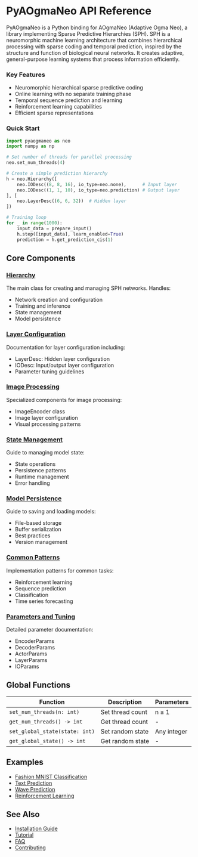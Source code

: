 # PyAOgmaNeo API Reference

PyAOgmaNeo is a Python binding for AOgmaNeo (Adaptive Ogma Neo), a library implementing Sparse Predictive Hierarchies (SPH). SPH is a neuromorphic machine learning architecture that combines hierarchical processing with sparse coding and temporal prediction, inspired by the structure and function of biological neural networks. It creates adaptive, general-purpose learning systems that process information efficiently.

### Key Features
- Neuromorphic hierarchical sparse predictive coding
- Online learning with no separate training phase
- Temporal sequence prediction and learning
- Reinforcement learning capabilities
- Efficient sparse representations

### Quick Start

```python
import pyaogmaneo as neo
import numpy as np

# Set number of threads for parallel processing
neo.set_num_threads(4)

# Create a simple prediction hierarchy
h = neo.Hierarchy([
    neo.IODesc((8, 8, 16), io_type=neo.none),      # Input layer
    neo.IODesc((1, 1, 10), io_type=neo.prediction) # Output layer
], [
    neo.LayerDesc((6, 6, 32))  # Hidden layer
])

# Training loop
for _ in range(1000):
    input_data = prepare_input()
    h.step([input_data], learn_enabled=True)
    prediction = h.get_prediction_cis(1)
```

## Core Components

### [Hierarchy](hierarchy.md)
The main class for creating and managing SPH networks. Handles:
- Network creation and configuration
- Training and inference
- State management
- Model persistence

### [Layer Configuration](layer_config.md)
Documentation for layer configuration including:
- LayerDesc: Hidden layer configuration
- IODesc: Input/output layer configuration
- Parameter tuning guidelines

### [Image Processing](image_encoder.md)
Specialized components for image processing:
- ImageEncoder class
- Image layer configuration
- Visual processing patterns

### [State Management](state_management.md)
Guide to managing model state:
- State operations
- Persistence patterns
- Runtime management
- Error handling

### [Model Persistence](model_persistence.md)
Guide to saving and loading models:
- File-based storage
- Buffer serialization
- Best practices
- Version management

### [Common Patterns](common_patterns.md)
Implementation patterns for common tasks:
- Reinforcement learning
- Sequence prediction
- Classification
- Time series forecasting

### [Parameters and Tuning](parameters.md)
Detailed parameter documentation:
- EncoderParams
- DecoderParams
- ActorParams
- LayerParams
- IOParams

## Global Functions

| Function | Description | Parameters |
|----------|-------------|------------|
| `set_num_threads(n: int)` | Set thread count | n ≥ 1 |
| `get_num_threads() -> int` | Get thread count | - |
| `set_global_state(state: int)` | Set random state | Any integer |
| `get_global_state() -> int` | Get random state | - |

## Examples

- [Fashion MNIST Classification](../examples/fashion_mnist/fashion_mnist.md)
- [Text Prediction](../examples/nlp/text_prediction.md)
- [Wave Prediction](../examples/wave_prediction.md)
- [Reinforcement Learning](../examples/rl/cartpole.md)

## See Also

- [Installation Guide](../getting_started/installation.md)
- [Tutorial](../getting_started/tutorial.md)
- [FAQ](../getting_started/faq.md)
- [Contributing](../development/contributing.md)

